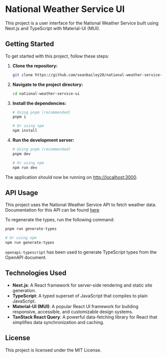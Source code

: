 # National Weather Service UI

This project is a user interface for the National Weather Service built using Next.js and TypeScript with Material-UI (MUI).

## Getting Started

To get started with this project, follow these steps:

1. **Clone the repository:**
    ```bash
    git clone https://github.com/seanbailey28/national-weather-service-ui.git
    ```

2. **Navigate to the project directory:**
    ```bash
    cd national-weather-service-ui
    ```

3. **Install the dependencies:**
    ```bash
    # Using pnpm (recommended)
    pnpm i

    # Or using npm
    npm install
    ```

4. **Run the development server:**
    ```bash
    # Using pnpm (recommended)
    pnpm dev

    # Or using npm
    npm run dev
    ```

The application should now be running on [http://localhost:3000](http://localhost:3000).

## API Usage

This project uses the National Weather Service API to fetch weather data. Documentation for this API can be found [here](https://www.weather.gov/documentation/services-web-api)

To regenerate the types, run the following command:
```bash
pnpm run generate-types

# Or using npm
npm run generate-types
```

`openapi-typescript` has been used to generate TypeScript types from the OpenAPI document.

## Technologies Used
- **Next.js**: A React framework for server-side rendering and static site generation.
- **TypeScript**: A typed superset of JavaScript that compiles to plain JavaScript.
- **Material-UI (MUI)**: A popular React UI framework for building responsive, accessible, and customizable design systems.
- **TanStack React Query**: A powerful data-fetching library for React that simplifies data synchronization and caching.

## License

This project is licensed under the MIT License.